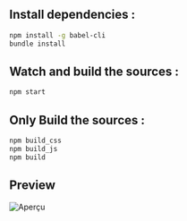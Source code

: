 ## Install dependencies :

~~~bash
npm install -g babel-cli
bundle install
~~~

## **Watch** and **build** the sources :

~~~bash
npm start
~~~

## Only Build the sources :

~~~bash
npm build_css
npm build_js
npm build
~~~

## Preview

![Aperçu](https://www.synbioz.com/images/articles/20170511/localhost-3000-projects-synbioz(Laptop%20with%20MDPI%20screen).png)
